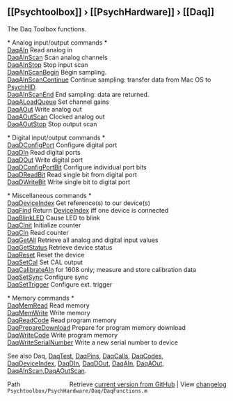 ## [[Psychtoolbox]] &#8250; [[PsychHardware]] &#8250; [[Daq]]

The Daq Toolbox functions.  
  
\* Analog input/output commands \*  
[DaqAIn](DaqAIn)                  Read analog in  
[DaqAInScan](DaqAInScan)              Scan analog channels  
[DaqAInStop](DaqAInStop)              Stop input scan  
[DaqAInScanBegin](DaqAInScanBegin)         Begin sampling.  
[DaqAInScanContinue](DaqAInScanContinue)      Continue sampling: transfer data from Mac OS to [PsychHID](PsychHID).  
[DaqAInScanEnd](DaqAInScanEnd)           End sampling: data are returned.  
[DaqALoadQueue](DaqALoadQueue)           Set channel gains  
[DaqAOut](DaqAOut)                 Write analog out  
[DaqAOutScan](DaqAOutScan)             Clocked analog out  
[DaqAOutStop](DaqAOutStop)             Stop output scan  
  
\* Digital input/output commands \*  
[DaqDConfigPort](DaqDConfigPort)          Configure digital port  
[DaqDIn](DaqDIn)                  Read digital ports  
[DaqDOut](DaqDOut)                 Write digital port  
[DaqDConfigPortBit](DaqDConfigPortBit)       Configure individual port bits  
[DaqDReadBit](DaqDReadBit)             Read single bit from digital port  
[DaqDWriteBit](DaqDWriteBit)            Write single bit to digital port  
  
\* Miscellaneous commands \*  
[DaqDeviceIndex](DaqDeviceIndex)          Get reference(s) to our device(s)  
[DaqFind](DaqFind)                 Return [DeviceIndex](DeviceIndex) iff one device is connected  
[DaqBlinkLED](DaqBlinkLED)             Cause LED to blink  
[DaqCInit](DaqCInit)                Initialize counter  
[DaqCIn](DaqCIn)                  Read counter  
[DaqGetAll](DaqGetAll)               Retrieve all analog and digital input values  
[DaqGetStatus](DaqGetStatus)            Retrieve device status  
[DaqReset](DaqReset)                Reset the device  
[DaqSetCal](DaqSetCal)               Set CAL output  
[DaqCalibrateAIn](DaqCalibrateAIn)         for 1608 only; measure and store calibration data  
[DaqSetSync](DaqSetSync)              Configure sync  
[DaqSetTrigger](DaqSetTrigger)           Configure ext. trigger  
  
\* Memory commands \*  
[DaqMemRead](DaqMemRead)              Read memory  
[DaqMemWrite](DaqMemWrite)             Write memory  
[DaqReadCode](DaqReadCode)             Read program memory  
[DaqPrepareDownload](DaqPrepareDownload)      Prepare for program memory download  
[DaqWriteCode](DaqWriteCode)            Write program memory  
[DaqWriteSerialNumber](DaqWriteSerialNumber)    Write a new serial number to device  
  
See also Daq, [DaqTest](DaqTest), [DaqPins](DaqPins), [DaqCalls](DaqCalls), [DaqCodes](DaqCodes),  
[DaqDeviceIndex](DaqDeviceIndex), [DaqDIn](DaqDIn), [DaqDOut](DaqDOut), [DaqAIn](DaqAIn), [DaqAOut](DaqAOut), [DaqAInScan](DaqAInScan),[DaqAOutScan](DaqAOutScan).  




<div class="code_header" style="text-align:right;">
  <span style="float:left;">Path&nbsp;&nbsp;</span> <span class="counter">Retrieve <a href=
  "https://raw.github.com/Psychtoolbox-3/Psychtoolbox-3/beta/Psychtoolbox/PsychHardware/Daq/DaqFunctions.m">current version from GitHub</a> | View <a href=
  "https://github.com/Psychtoolbox-3/Psychtoolbox-3/commits/beta/Psychtoolbox/PsychHardware/Daq/DaqFunctions.m">changelog</a></span>
</div>
<div class="code">
  <code>Psychtoolbox/PsychHardware/Daq/DaqFunctions.m</code>
</div>


